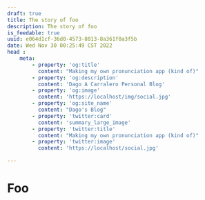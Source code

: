 ```yaml
---
draft: true
title: The story of foo
description: The story of foo
is_feedable: true
uuid: e064d1cf-36d0-4573-8013-8a361f0a3f5b
date: Wed Nov 30 00:25:49 CST 2022
head : 
    meta: 
        - property: 'og:title'
          content: "Making my own pronunciation app (kind of)"
        - property: 'og:description'
          content: 'Dago A Carralero Personal Blog'
        - property: 'og:image'
          content: 'https://localhost/img/social.jpg'
        - property: 'og:site_name'
          content: "Dago's Blog"
        - property: 'twitter:card'
          content: 'summary_large_image'
        - property: 'twitter:title'
          content: "Making my own pronunciation app (kind of)"
        - property: 'twitter:image'
          content: 'https://localhost/social.jpg'

---
```


# Foo